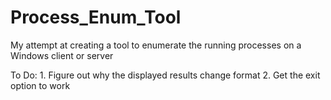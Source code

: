 # Process_Enum_Tool
My attempt at creating a tool to enumerate the running processes on a Windows client or server

To Do:
	1. Figure out why the displayed results change format
	2. Get the exit option to work
